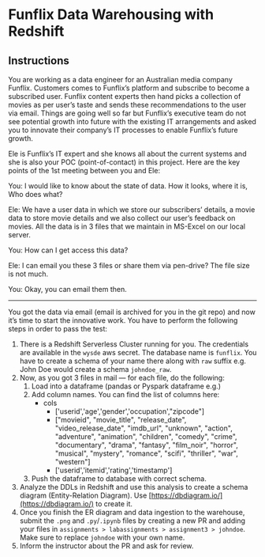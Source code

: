 # Funflix Data Warehousing with Redshift

## Instructions

You are working as a data engineer for an Australian media company Funflix. Customers comes to Funflix’s platform and subscribe to become a subscribed user. Funflix content experts then hand picks a collection of movies as per user’s taste and sends these recommendations to the user via email. Things are going well so far but Funflix’s executive team do not see potential growth into future with the existing IT arrangements and asked you to innovate their company’s IT processes to enable Funflix’s future growth.

Ele is Funflix’s IT expert and she knows all about the current systems and she is also your POC (point-of-contact) in this project. Here are the key points of the 1st meeting between you and Ele:

You: I would like to know about the state of data. How it looks, where it is, Who does what?

Ele: We have a user data in which we store our subscribers’ details, a movie data to store movie details and we also collect our user’s feedback on movies. All the data is in 3 files that we maintain in MS-Excel on our local server.

You: How can I get access this data?

Ele: I can email you these 3 files or share them via pen-drive? The file size is not much.

You: Okay, you can email them then.

---

You got the data via email (email is archived for you in the git repo) and now it’s time to start the innovative work. You have to perform the following steps in order to pass the test:

1. There is a Redshift Serverless Cluster running for you. The credentials are available in the `wysde` aws secret. The database name is `funflix`. You have to create a schema of your name there along with `raw` suffix e.g. John Doe would create a schema `johndoe_raw`.
4. Now, as you got 3 files in mail — for each file, do the following:
    1. Load into a dataframe (pandas or Pyspark dataframe e.g.)
    2. Add column names. You can find the list of columns here:
        - cols
            - ['userid','age','gender','occupation',"zipcode"]
            - ["movieid", "movie_title", "release_date", "video_release_date", "imdb_url", "unknown", "action", "adventure", "animation", "children", "comedy", "crime", "documentary", "drama", "fantasy", "film_noir", "horror", "musical", "mystery", "romance", "scifi", "thriller", "war", "western"]
            - ['userid','itemid','rating','timestamp']
    3. Push the dataframe to database with correct schema.
5.  Analyze the DDLs in Redshift and use this analysis to create a schema diagram (Entity-Relation Diagram). Use [https://dbdiagram.io/](https://dbdiagram.io/) to create it.
6.  Once you finish the ER diagram and data ingestion to the warehouse, submit the `.png` and `.py`/`.ipynb` files by creating a new PR and adding your files in `assignments > labassignments > assignment3 > johndoe`. Make sure to replace `johndoe` with your own name.
7. Inform the instructor about the PR and ask for review.